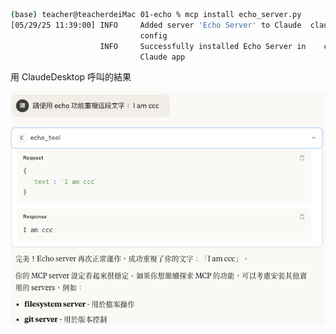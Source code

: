 
```sh
(base) teacher@teacherdeiMac 01-echo % mcp install echo_server.py
[05/29/25 11:39:00] INFO     Added server 'Echo Server' to Claude  claude.py:143
                             config                                             
                    INFO     Successfully installed Echo Server in    cli.py:504
                             Claude app          
```


用 ClaudeDesktop 呼叫的結果

![](./img/claudeDesktopEchoMcpServer.png)
